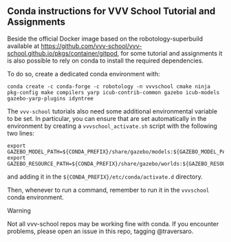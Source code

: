 ## Conda instructions for VVV School Tutorial and Assignments

Beside the official Docker image based on the robotology-superbuild available at https://github.com/vvv-school/vvv-school.github.io/pkgs/container/gitpod, 
for some tutorial and assignments it is also possible to rely on conda to install the required dependencies.

To do so, create a dedicated conda environment with:
~~~
conda create -c conda-forge -c robotology -n vvvschool cmake ninja pkg-config make compilers yarp icub-contrib-common gazebo icub-models gazebo-yarp-plugins idyntree
~~~

The `vvv-school` tutorials also need some additional environmental variable to be set. 
In particular, you can ensure that are set automatically in the environment by creating a `vvvschool_activate.sh` script with the following two lines:
~~~
export GAZEBO_MODEL_PATH=${CONDA_PREFIX}/share/gazebo/models:${GAZEBO_MODEL_PATH}
export GAZEBO_RESOURCE_PATH=${CONDA_PREFIX}/share/gazebo/worlds:${GAZEBO_RESOURCE_PATH}
~~~

and adding it in the `${CONDA_PREFIX}/etc/conda/activate.d` directory.

Then, whenever to run a command, remember to run it in the `vvvschool` conda environment.

> [!WARNING]  
> Not all vvv-school repos may be working fine with conda. If you encounter problems, please open an issue in this repo, tagging @traversaro.
